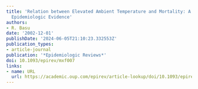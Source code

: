 ```yaml
---
title: 'Relation between Elevated Ambient Temperature and Mortality: A Review of the
  Epidemiologic Evidence'
authors:
- R. Basu
date: '2002-12-01'
publishDate: '2024-06-05T21:10:23.332553Z'
publication_types:
- article-journal
publication: '*Epidemiologic Reviews*'
doi: 10.1093/epirev/mxf007
links:
- name: URL
  url: https://academic.oup.com/epirev/article-lookup/doi/10.1093/epirev/mxf007
---
```

